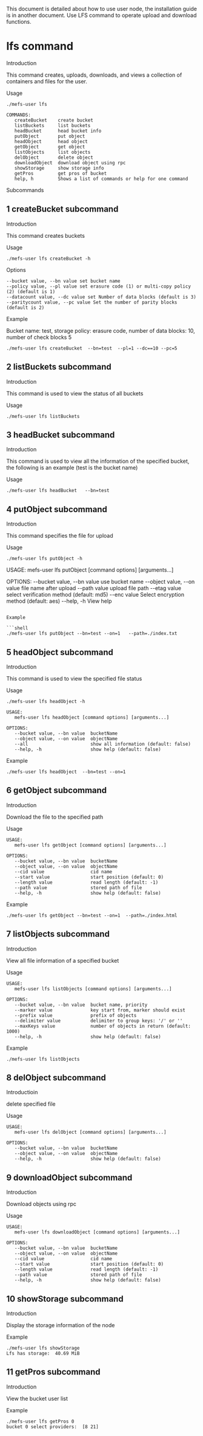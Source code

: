 This document is detailed about how to use user node, the installation guide is in another document.
Use LFS command to operate upload and download functions.

# lfs command

Introduction

This command creates, uploads, downloads, and views a collection of containers and files for the user.

Usage

```shell
./mefs-user lfs

COMMANDS:
   createBucket    create bucket
   listBuckets     list buckets
   headBucket      head bucket info
   putObject       put object
   headObject      head object
   getObject       get object
   listObjects     list objects
   delObject       delete object
   downloadObject  download object using rpc
   showStorage     show storage info
   getPros         get pros of bucket
   help, h         Shows a list of commands or help for one command
```

Subcommands

## 1 createBucket subcommand

Introduction

This command creates buckets

Usage

```shell
./mefs-user lfs createBucket -h
```

Options

```shell
--bucket value, --bn value set bucket name 
--policy value, --pl value set erasure code (1) or multi-copy policy (2) (default is 1) 
--datacount value, --dc value set Number of data blocks (default is 3) 
--paritycount value, --pc value Set the number of parity blocks (default is 2)
```

Example

Bucket name: test, storage policy: erasure code, number of data blocks: 10, number of check blocks 5

```shell
./mefs-user lfs createBucket  --bn=test  --pl=1 --dc==10 --pc=5
```

## 2 listBuckets subcommand

Introduction

This command is used to view the status of all buckets

Usage

```shell
./mefs-user lfs listBuckets
```

## 3 headBucket subcommand

Introduction

This command is used to view all the information of the specified bucket, the following is an example (test is the bucket name)

Usage

```shell
./mefs-user lfs headBucket   --bn=test
```

## 4 putObject subcommand

Introduction

This command specifies the file for upload

Usage

```shell
./mefs-user lfs putObject -h
```

USAGE:
   mefs-user lfs putObject [command options] [arguments...]

OPTIONS:
--bucket value, --bn value use bucket name 
--object value, --on value file name after upload 
--path value upload file path 
--etag value select verification method (default: md5) 
--enc value Select encryption method (default: aes) 
--help, -h View help
```

Example

```shell
./mefs-user lfs putObject --bn=test --on=1   --path=./index.txt
```

## 5 headObject subcommand

Introduction

This command is used to view the specified file status

Usage

```shell
./mefs-user lfs headObject -h

USAGE:
   mefs-user lfs headObject [command options] [arguments...]

OPTIONS:
   --bucket value, --bn value  bucketName
   --object value, --on value  objectName
   --all                       show all information (default: false)
   --help, -h                  show help (default: false)
```

Example

```shell
./mefs-user lfs headObject  --bn=test --on=1
```

## 6 getObject subcommand

Introduction

Download the file to the specified path

Usage

```shell
USAGE:
   mefs-user lfs getObject [command options] [arguments...]

OPTIONS:
   --bucket value, --bn value  bucketName
   --object value, --on value  objectName
   --cid value                 cid name
   --start value               start position (default: 0)
   --length value              read length (default: -1)
   --path value                stored path of file
   --help, -h                  show help (default: false)
```

Example

```shell
./mefs-user lfs getObject --bn=test --on=1  --path=./index.html
```

## 7 listObjects subcommand

Introduction

View all file information of a specified bucket

Usage

```shell
USAGE:
   mefs-user lfs listObjects [command options] [arguments...]

OPTIONS:
   --bucket value, --bn value  bucket name, priority
   --marker value              key start from, marker should exist
   --prefix value              prefix of objects
   --delimiter value           delimiter to group keys: '/' or ''
   --maxKeys value             number of objects in return (default: 1000)
   --help, -h                  show help (default: false)
```

Example

```shell
./mefs-user lfs listObjects
```

## 8 delObject subcommand

Introductioin

delete specified file

Usage

```shell
USAGE:
   mefs-user lfs delObject [command options] [arguments...]

OPTIONS:
   --bucket value, --bn value  bucketName
   --object value, --on value  objectName
   --help, -h                  show help (default: false)
```

## 9 downloadObject subcommand

Introduction

Download objects using rpc

Usage

```shell
USAGE:
   mefs-user lfs downloadObject [command options] [arguments...]

OPTIONS:
   --bucket value, --bn value  bucketName
   --object value, --on value  objectName
   --cid value                 cid name
   --start value               start position (default: 0)
   --length value              read length (default: -1)
   --path value                stored path of file
   --help, -h                  show help (default: false)
```

## 10 showStorage subcommand

Introduction

Display the storage information of the node

Example

```shell
./mefs-user lfs showStorage
Lfs has storage:  40.69 MiB
```

## 11 getPros subcommand

Introduction

View the bucket user list

Example

```shell
./mefs-user lfs getPros 0
bucket 0 select providers:  [8 21]
```
